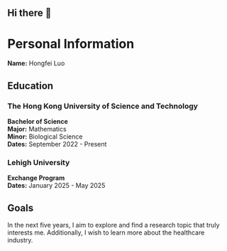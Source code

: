 ## Hi there 👋

<!--
**FiFi-Luo/FiFi-Luo** is a ✨ _special_ ✨ repository because its `README.md` (this file) appears on your GitHub profile.

Here are some ideas to get you started:

- 🔭 I’m currently working on ...
- 🌱 I’m currently learning ...
- 👯 I’m looking to collaborate on ...
- 🤔 I’m looking for help with ...
- 💬 Ask me about ...
- 📫 How to reach me: ...
- 😄 Pronouns: ...
- ⚡ Fun fact: ...
-->

# Personal Information

**Name:** Hongfei Luo

## Education

### The Hong Kong University of Science and Technology  
**Bachelor of Science**  
**Major:** Mathematics  
**Minor:** Biological Science    
**Dates:** September 2022 - Present

### Lehigh University  
**Exchange Program**    
**Dates:** January 2025 - May 2025

## Goals

In the next five years, I aim to explore and find a research topic that truly interests me. Additionally, I wish to learn more about the healthcare industry.
